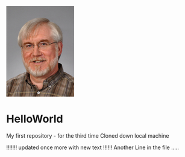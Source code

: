 ![headshot](Elliott-2.jpg)
# HelloWorld
My first repository - for the third time
Cloned down  local machine


!!!!!!! updated once more with new text !!!!!!
Another Line in the file  .....
